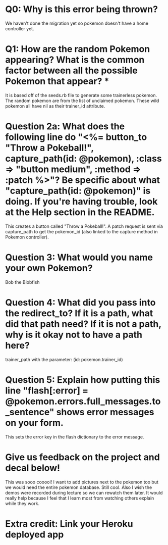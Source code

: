 # Q0: Why is this error being thrown?

We haven't done the migration yet so pokemon doesn't have a home controller yet. 

# Q1: How are the random Pokemon appearing? What is the common factor between all the possible Pokemon that appear? *

It is based off of the seeds.rb file to generate some trainerless pokemon. The random pokemon are from the list of unclaimed pokemon. These wild pokemon all have nil as their trainer_id attribute. 

# Question 2a: What does the following line do "<%= button_to "Throw a Pokeball!", capture_path(id: @pokemon), :class => "button medium", :method => :patch %>"? Be specific about what "capture_path(id: @pokemon)" is doing. If you're having trouble, look at the Help section in the README.

This creates a button called "Throw a Pokeball!". A patch request is sent via capture_path to get the pokemon_id (also linked to the capture method in Pokemon controller).

# Question 3: What would you name your own Pokemon?

Bob the Blobfish

# Question 4: What did you pass into the redirect_to? If it is a path, what did that path need? If it is not a path, why is it okay not to have a path here?

trainer_path with the parameter: (id: pokemon.trainer_id)

# Question 5: Explain how putting this line "flash[:error] = @pokemon.errors.full_messages.to_sentence" shows error messages on your form.

This sets the error key in the flash dictionary to the error message.

# Give us feedback on the project and decal below!

This was sooo cooool! I want to add pictures next to the pokemon too but we would need the entire pokemon database. Still cool. Also I wish the demos were recorded during lecture so we can rewatch them later. It would really help because I feel that I learn most from watching others explain while they work.

# Extra credit: Link your Heroku deployed app
